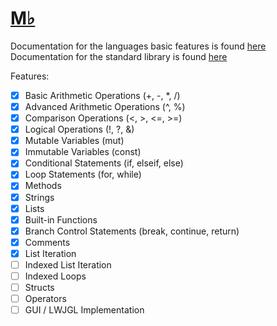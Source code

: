 # <u> M♭ </u>

Documentation for the languages basic features is found [here](./docs/rules.md) <br>
Documentation for the standard library is found [here](./docs/standard.md)

Features:
- [x] Basic Arithmetic Operations (+, -, *, /)
- [x] Advanced Arithmetic Operations (^, %)
- [x] Comparison Operations (<, >, <=, >=)
- [x] Logical Operations (!, ?, &)
- [x] Mutable Variables (mut)
- [x] Immutable Variables (const)
- [x] Conditional Statements (if, elseif, else)
- [x] Loop Statements (for, while)
- [x] Methods
- [x] Strings
- [x] Lists
- [x] Built-in Functions
- [x] Branch Control Statements (break, continue, return)
- [x] Comments
- [x] List Iteration
- [ ] Indexed List Iteration
- [ ] Indexed Loops
- [ ] Structs
- [ ] Operators
- [ ] GUI / LWJGL Implementation